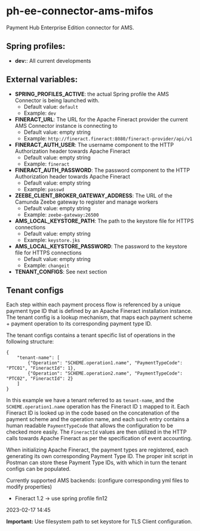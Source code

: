 # ph-ee-connector-ams-mifos
Payment Hub Enterprise Edition connector for AMS.

## Spring profiles:

* **dev:**: All current developments

## External variables:

* **SPRING_PROFILES_ACTIVE**: the actual Spring profile the AMS Connector is being launched with.
    * Default value: `default`
    * Example: `dev`
* **FINERACT_URL**: The URL for the Apache Fineract provider the current AMS Connector instance is connecting to
    * Default value: empty string
    * Example: `http://fineract.fineract:8080/fineract-provider/api/v1`
* **FINERACT_AUTH_USER**: The username component to the HTTP Authorization header towards Apache Fineract
    * Default value: empty string
    * Example: `fineract`
* **FINERACT_AUTH_PASSWORD**: The password component to the HTTP Authorization header towards Apache Fineract
    * Default value: empty string
    * Example: `passwd`
* **ZEEBE_CLIENT_BROKER_GATEWAY_ADDRESS**: The URL of the Camunda Zeebe gateway to register and manage workers
    * Default value: empty string
    * Example: `zeebe-gateway:26500`
* **AMS_LOCAL_KEYSTORE_PATH**: The path to the keystore file for HTTPS connections
    * Default value: empty string
    * Example: `keystore.jks`
* **AMS_LOCAL_KEYSTORE_PASSWORD**: The password to the keystore file for HTTPS connections
    * Default value: empty string
    * Example: `changeit`
* **TENANT_CONFIGS**: See next section


## Tenant configs

Each step within each payment process flow is referenced by a unique payment type ID that is defined by an Apache Fineract installation instance. The tenant config is a lookup mechanism, that maps each payment scheme + payment operation to its corresponding payment type ID.

The tenant configs contains a tenant specific list of operations in the following structure:

```
{
    "tenant-name": [
        {"Operation": "SCHEME.operation1.name", "PaymentTypeCode": "PTC01", "FineractId": 1},
        {"Operation": "SCHEME.operation2.name", "PaymentTypeCode": "PTC02", "FineractId": 2}
    ]
}
```

In this example we have a tenant referred to as `tenant-name`, and the `SCHEME.operation1.name` operation has the Fineract ID `1` mapped to it. Each Fineract ID is looked up in the code based on the concatenation of the payment scheme and the operation name, and each such entry contains a human readable `PaymentTypeCode` that allows the configuration to be checked more easily. The `FineractId` values are then utilized in the HTTP calls towards Apache Fineract as per the specification of event accounting.

When initializing Apache Fineract, the payment types are registered, each generating its own corresponding Payment Type ID. The proper init script in Postman can store these Payment Type IDs, with which in turn the tenant configs can be populated.


Currently supported AMS backends: (configure corresponding yml files to modify properties)
* Fineract 1.2 -> use spring profile fin12

2023-02-17 14:45

**Important:** Use filesystem path to set keystore for TLS Client configuration.
